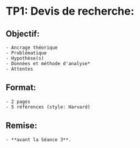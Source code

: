 # TP1: Devis de recherche:

## Objectif:
    - Ancrage théorique
    - Problématique
    - Hypothèse(s)
    - Données et méthode d'analyse*
    - Attentes

## Format:
    - 2 pages
    - 5 références (style: Harvard)

## Remise:
    - **avant la Séance 3**.
